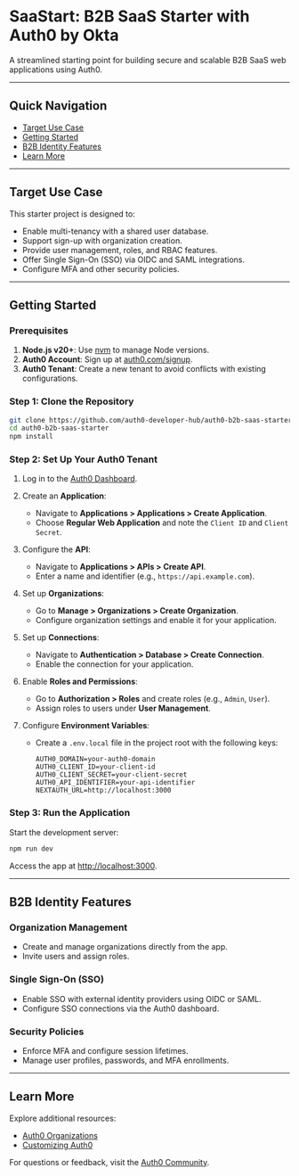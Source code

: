 # SaaStart: B2B SaaS Starter with Auth0 by Okta

A streamlined starting point for building secure and scalable B2B SaaS web applications using Auth0.

---

## Quick Navigation

- [Target Use Case](#target-use-case)
- [Getting Started](#getting-started)
- [B2B Identity Features](#b2b-identity-features)
- [Learn More](#learn-more)

---

## Target Use Case

This starter project is designed to:

- Enable multi-tenancy with a shared user database.
- Support sign-up with organization creation.
- Provide user management, roles, and RBAC features.
- Offer Single Sign-On (SSO) via OIDC and SAML integrations.
- Configure MFA and other security policies.

---

## Getting Started

### Prerequisites

1. **Node.js v20+**: Use [nvm](https://github.com/nvm-sh/nvm) to manage Node versions.
2. **Auth0 Account**: Sign up at [auth0.com/signup](https://auth0.com/signup).
3. **Auth0 Tenant**: Create a new tenant to avoid conflicts with existing configurations.

### Step 1: Clone the Repository

```bash
git clone https://github.com/auth0-developer-hub/auth0-b2b-saas-starter.git
cd auth0-b2b-saas-starter
npm install
```

### Step 2: Set Up Your Auth0 Tenant

1. Log in to the [Auth0 Dashboard](https://manage.auth0.com/).
2. Create an **Application**:
   - Navigate to **Applications > Applications > Create Application**.
   - Choose **Regular Web Application** and note the `Client ID` and `Client Secret`.

3. Configure the **API**:
   - Navigate to **Applications > APIs > Create API**.
   - Enter a name and identifier (e.g., `https://api.example.com`).

4. Set up **Organizations**:
   - Go to **Manage > Organizations > Create Organization**.
   - Configure organization settings and enable it for your application.

5. Set up **Connections**:
   - Navigate to **Authentication > Database > Create Connection**.
   - Enable the connection for your application.

6. Enable **Roles and Permissions**:
   - Go to **Authorization > Roles** and create roles (e.g., `Admin`, `User`).
   - Assign roles to users under **User Management**.

7. Configure **Environment Variables**:
   - Create a `.env.local` file in the project root with the following keys:

     ```
     AUTH0_DOMAIN=your-auth0-domain
     AUTH0_CLIENT_ID=your-client-id
     AUTH0_CLIENT_SECRET=your-client-secret
     AUTH0_API_IDENTIFIER=your-api-identifier
     NEXTAUTH_URL=http://localhost:3000
     ```

### Step 3: Run the Application

Start the development server:

```bash
npm run dev
```

Access the app at [http://localhost:3000](http://localhost:3000).

---

## B2B Identity Features

### Organization Management

- Create and manage organizations directly from the app.
- Invite users and assign roles.

### Single Sign-On (SSO)

- Enable SSO with external identity providers using OIDC or SAML.
- Configure SSO connections via the Auth0 dashboard.

### Security Policies

- Enforce MFA and configure session lifetimes.
- Manage user profiles, passwords, and MFA enrollments.

---

## Learn More

Explore additional resources:

- [Auth0 Organizations](https://auth0.com/docs/manage-users/organizations/organizations-overview)
- [Customizing Auth0](https://auth0.com/docs/customize)

For questions or feedback, visit the [Auth0 Community](https://community.auth0.com).
